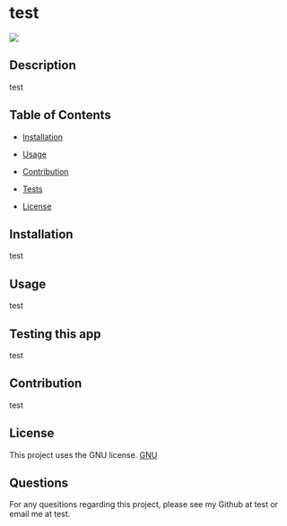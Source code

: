
# test 
![](https://img.shields.io/badge/License:-GNU-lightgrey)
        
## Description
test

## Table of Contents
* [Installation](#installation)

* [Usage](#usage)

* [Contribution](#contribution)

* [Tests](#tests)

* [License](#license)

    
## Installation
test

## Usage
test

## Testing this app
test

## Contribution
test

## License
This project uses the GNU license. 
[GNU](./LICENSE)

## Questions
For any quesitions regarding this project, please see my Github at test or email me at test. 
